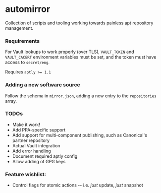# automirror

Collection of scripts and tooling working towards painless apt repository management.

### Requirements
For Vault lookups to work properly (over TLS), `VAULT_TOKEN` and `VAULT_CACERT` environment variables must be set, and the token must have access to `secret/eng`.

Requires `aptly >= 1.1`

### Adding a new software source
Follow the schema in `mirror.json`, adding a new entry to the `repositories` array.

### TODOs
* Make it work!
* Add PPA-specific support
* Add support for multi-component publishing, such as Canonical's partner repository
* Actual Vault integration
* Add error handling
* Document required aptly config
* Allow adding of GPG keys

### Feature wishlist:
* Control flags for atomic actions -- i.e. *just* update, *just* snapshot
